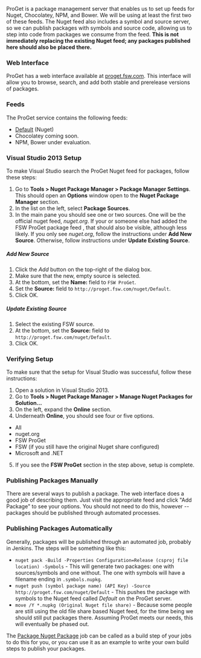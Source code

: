 ProGet is a package management server that enables us to set up feeds for Nuget, Chocolatey, NPM, and Bower. We will be using at least the first two of these feeds. The Nuget feed also includes a symbol and source server, so we can publish packages with symbols and source code, allowing us to step into code from packages we consume from the feed. **This is not immediately replacing the existing Nuget feed; any packages published here should also be placed there.**

### Web Interface
ProGet has a web interface available at [proget.fsw.com](http://proget.fsw.com). This interface will allow you to browse, search, and add both stable and prerelease versions of packages. 

### Feeds
The ProGet service contains the following feeds:

* [Default](http://proget.fsw.com/feeds/Default) (Nuget) 
* Chocolatey coming soon.
* NPM, Bower under evaluation.

### Visual Studio 2013 Setup
To make Visual Studio search the ProGet Nuget feed for packages, follow these
steps:

1. Go to **Tools > Nuget Package Manager > Package Manager Settings**.  This
should open an **Options** window open to the **Nuget Package Manager** section.
2. In the list on the left, select **Package Sources**.
3. In the main pane you should see one or two sources.  One will be the official
nuget feed, _nuget.org_.  If your or someone else had added the FSW ProGet package feed
, that should also be visible, although less likely.  If you only see
_nuget.org_, follow the instructions under **Add New Source**.  Otherwise,
follow instructions under **Update Existing Source**.

##### Add New Source

1. Click the _Add_ button on the top-right of the dialog box.
2. Make sure that the new, empty source is selected.
3. At the bottom, set the **Name:** field to `FSW ProGet`.
4. Set the **Source:** field to `http://proget.fsw.com/nuget/Default`.
5. Click OK.

##### Update Existing Source

1. Select the existing FSW source.
3. At the bottom, set the **Source:** field to `http://proget.fsw.com/nuget/Default`.
4. Click OK.

### Verifying Setup

To make sure that the setup for Visual Studio was successful, follow these
instructions:

1. Open a solution in Visual Studio 2013.
2. Go to **Tools > Nuget Package Manager > Manage Nuget Packages for
Solution...**
3. On the left, expand the **Online** section.
4. Underneath **Online**, you should see four or five options.
  * All
  * nuget.org
  * FSW ProGet
  * FSW (if you still have the original Nuget share configured)
  * Microsoft and .NET
5. If you see the **FSW ProGet** section in the step above, setup is complete.


### Publishing Packages Manually
There are several ways to publish a package. The web interface does a good job of describing them. Just visit the appropriate feed and click "Add Package" to see your options. You should not need to do this, however -- packages should be published through automated processes.

### Publishing Packages Automatically
Generally, packages will be published through an automated job, probably in Jenkins. The steps will be something like this:

* `nuget pack -Build -Properties Configuration=Release (csproj file location) -Symbols` - This will generate two packages: one with sources/symbols and one without. The one with symbols will have a filename ending in `.symbols.nupkg`.
* `nuget push (symbol package name) (API Key) -Source http://proget.fsw.com/nuget/Default` - This pushes the package with symbols to the Nuget feed called *Default* on the ProGet server.
* `move /Y *.nupkg (Original Nuget file share)` - Because some people are still using the old file share based Nuget feed, for the time being we should still put packages there. Assuming ProGet meets our needs, this will eventually be phased out.

The [Package Nuget Package](http://fswjenkins01:8080/job/package_nuget_package/configure) job can be called as a build step of your jobs to do this for you, or you can use it as an example to write your own build steps to publish your packages.